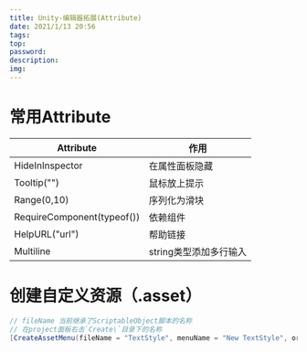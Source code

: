 ```yaml
---
title: Unity-编辑器拓展(Attribute)
date: 2021/1/13 20:56
tags:
top:
password:
description:
img:
---
```


# 常用Attribute
|Attribute|作用|
|---|---|
|HideInInspector|在属性面板隐藏|
|Tooltip("")|鼠标放上提示|
|Range(0,10)|序列化为滑块|
|RequireComponent(typeof())|依赖组件|
|HelpURL("url")|帮助链接|
|Multiline|string类型添加多行输入|

# 创建自定义资源（.asset）
```csharp
// fileName 当前继承了ScriptableObject脚本的名称
// 在project面板右击`Create\`目录下的名称
[CreateAssetMenu(fileName = "TextStyle", menuName = "New TextStyle", order = 1)]
```